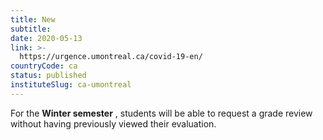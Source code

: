 ```yaml
---
title: New
subtitle: 
date: 2020-05-13
link: >-
  https://urgence.umontreal.ca/covid-19-en/
countryCode: ca
status: published
instituteSlug: ca-umontreal
---
```

For the **Winter semester** , students will be able to request a grade review without having previously viewed their evaluation.
